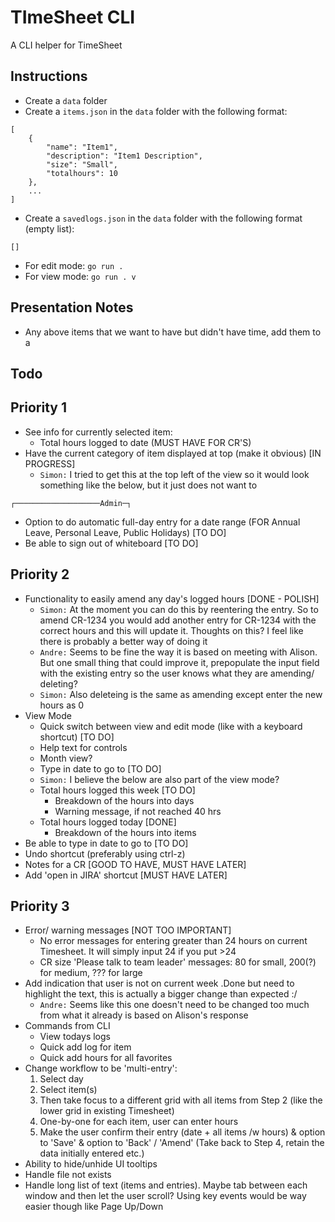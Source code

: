 # TImeSheet CLI
A CLI helper for TimeSheet

## Instructions
- Create a `data` folder
- Create a `items.json` in the `data` folder with the following format:
```
[
    {
        "name": "Item1",
        "description": "Item1 Description",
        "size": "Small",
        "totalhours": 10
    },
    ...
]
```
- Create a `savedlogs.json` in the `data` folder with the following format (empty list):
```
[]
```
- For edit mode: `go run .`
- For view mode: `go run . v`

## Presentation Notes
- Any above items that we want to have but didn't have time, add them to a 

## Todo
## Priority 1
- See info for currently selected item:
    - Total hours logged to date (MUST HAVE FOR CR'S)
- Have the current category of item displayed at top (make it obvious) [IN PROGRESS]
    - `Simon:` I tried to get this at the top left of the view so it would look something like the below, but it just does not want to
```
┌───────────────────Admin─┐
```
- Option to do automatic full-day entry for a date range (FOR Annual Leave, Personal Leave, Public Holidays) [TO DO]
- Be able to sign out of whiteboard [TO DO]
## Priority 2
- Functionality to easily amend any day's logged hours [DONE - POLISH]
    - `Simon:` At the moment you can do this by reentering the entry. So to amend CR-1234 you would add another entry for CR-1234 with the correct hours and this will update it. Thoughts on this? I feel like there is probably a better way of doing it
    - `Andre:` Seems to be fine the way it is based on meeting with Alison. But one small thing that could improve it, prepopulate the input field with the existing entry so the user knows what they are amending/ deleting?
    - `Simon:` Also deleteing is the same as amending except enter the new hours as 0
- View Mode
    - Quick switch between view and edit mode (like with a keyboard shortcut) [TO DO]
    - Help text for controls
    - Month view?
    - Type in date to go to [TO DO]
    - `Simon:` I believe the below are also part of the view mode?
    - Total hours logged this week [TO DO]
        - Breakdown of the hours into days 
        - Warning message, if not reached 40 hrs
    - Total hours logged today [DONE]
        - Breakdown of the hours into items
- Be able to type in date to go to [TO DO]
- Undo shortcut (preferably using ctrl-z)
- Notes for a CR [GOOD TO HAVE, MUST HAVE LATER]
- Add 'open in JIRA' shortcut [MUST HAVE LATER]
## Priority 3
- Error/ warning messages [NOT TOO IMPORTANT]
    - No error messages for entering greater than 24 hours on current Timesheet. It will simply input 24 if you put >24 
    - CR size 'Please talk to team leader' messages: 80 for small, 200(?) for medium, ??? for large
- Add indication that user is not on current week .Done but need to highlight the text, this is actually a bigger change than expected :/
    - `Andre:` Seems like this one doesn't need to be changed too much from what it already is based on Alison's response
- Commands from CLI
    - View todays logs
    - Quick add log for item
    - Quick add hours for all favorites
- Change workflow to be 'multi-entry':
    1. Select day
    2. Select item(s)
    3. Then take focus to a different grid with all items from Step 2 (like the lower grid in existing Timesheet)
    4. One-by-one for each item, user can enter hours
    5. Make the user confirm their entry (date + all items /w hours) & option to 'Save' & option to 'Back' / 'Amend' (Take back to Step 4, retain the data initially entered etc.)
- Ability to hide/unhide UI tooltips
- Handle file not exists
- Handle long list of text (items and entries). Maybe tab between each window and then let the user scroll? Using key events would be way easier though like Page Up/Down
